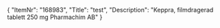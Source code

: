 {
  "ItemNr": "168983",
  "Title": "test",
  "Description": "Keppra, filmdragerad tablett 250 mg Pharmachim AB"
}